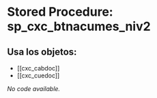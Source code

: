# Stored Procedure: sp_cxc_btnacumes_niv2

## Usa los objetos:
- [[cxc_cabdoc]]
- [[cxc_cuedoc]]

*No code available.*
